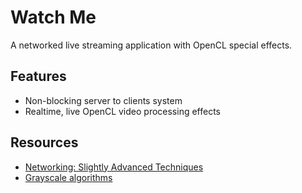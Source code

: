 # Watch Me

A networked live streaming application with OpenCL special effects.

## Features

- Non-blocking server to clients system
- Realtime, live OpenCL video processing effects

## Resources

- [Networking: Slightly Advanced Techniques](https://beej.us/guide/bgnet/html/split/slightly-advanced-techniques.html)
- [Grayscale algorithms](https://tannerhelland.com/2011/10/01/grayscale-image-algorithm-vb6.html)
